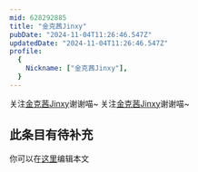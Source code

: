 ```yaml
---
mid: 628292885
title: "金克茜Jinxy"
pubDate: "2024-11-04T11:26:46.547Z"
updatedDate: "2024-11-04T11:26:46.547Z"
profile:
  {
    Nickname: ["金克茜Jinxy"],
  }
---
```


关注[金克茜Jinxy](https://space.bilibili.com/628292885)谢谢喵~ 关注[金克茜Jinxy](https://space.bilibili.com/628292885)谢谢喵~

## 此条目有待补充
你可以在[这里](https://github.com/Yuhanawa/VTuber.ICU-Content/edit/master/v/金克茜Jinxy/index.md)编辑本文
